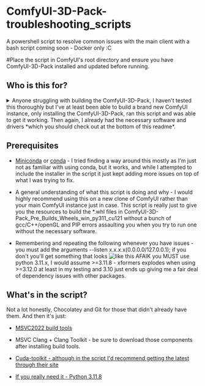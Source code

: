 # ComfyUI-3D-Pack-troubleshooting_scripts
A powershell script to resolve common issues with the main client with a bash script coming soon - Docker only :C

#Place the script in ComfyUI's root directory and ensure you have ComfyUI-3D-Pack installed and updated before running.

## Who is this for?

<details>
<summary> Anyone struggling with building the ComfyUI-3D-Pack, I haven't tested this thoroughly but I've at least been able to build a brand new ComfyUI instance, only installing the ComfyUI-3D-Pack, ran this script and was able to get it working. Then again, I already had the necessary software and drivers *which you should check out at the bottom of this readme*.</summary>

I've been trying to reproduce what I did to get this to work on Windows, which was a lot easier than what I've done so far on Ubuntu. The shell script for Ubuntu/Debian-based distros is pretty shite, It'll likely just end up just being my customized docker-compose.yml that I finagled into working with the help of some libraries, mostly nvidia-docker2 and libnvidia-container.</summary>
</details>


## Prerequisites

- [Miniconda](https://docs.anaconda.com/free/miniconda/) or [conda](https://docs.conda.io/projects/conda/) - I tried finding a way around this mostly as I'm just not as familiar with using conda, but it works, and while I attempted to include the installer in the script it just kept adding more issues on top of what I was trying to fix.

- A general understanding of what this script is doing and why - I would highly recommend using this on a new clone of ComfyUI rather than your main ComfyUI instance just in case. This script is really just to give you the resources to build the *.whl files in ComfyUI-3D-Pack\_Pre_Builds\_Wheels_win_py311_cu121 without a bunch of gcc/C++/openGL and PIP errors assaulting you when you try to run one without the necessary software.

- Remembering and repeating the following whenever you have issues - you must add the arguments --listen x.x.x.x(0.0.0.0/127.0.0.1); if you don't you'll get something that looks ![like this](![image](https://github.com/slbillups/ComfyUI-3D-Pack-troubleshooting_scripts/assets/112226699/de708d05-205a-4fcb-b53c-5b7a836449ee))
 AFAIK you MUST use python 3.11.x, I would assume >=3.11.8 - xformers explodes when using >=3.12.0 at least in my testing and 3.10 just ends up giving me a fair deal of dependency issues with other packages.

## What's in the script? 

Not a lot honestly, Chocolatey and Git for those that didn't already have them. And then it's just:

+ [MSVC2022 build tools](https://visualstudio.microsoft.com/downloads/#build-tools-for-visual-studio-2022)

+ MSVC Clang + Clang Toolkit - be sure to download those components after installing build tools.

+ [Cuda-toolkit - although in the script I'd recommend getting the latest through their site](https://developer.nvidia.com/cuda-downloads)

+ [If you really need it - Python 3.11.8](https://www.python.org/downloads/release/python-3118/) 
